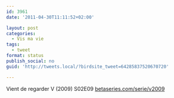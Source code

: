 ```yaml
---
id: 3961
date: '2011-04-30T11:11:52+02:00'

layout: post
categories:
  - Vis ma vie
tags:
  - tweet
format: status
publish_social: no
guid: 'http://tweets.local/?birdsite_tweet=64285837520670720'

---
```


Vient de regarder V (2009) S02E09 [betaseries.com/serie/v2009](https://www.betaseries.com/serie/v2009)
